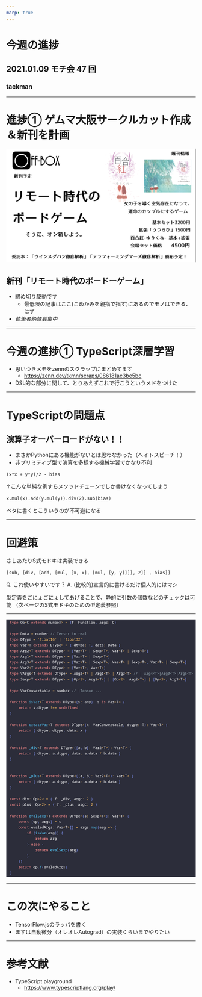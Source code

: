 ```yaml
---
marp: true
---
```


# 今週の進捗

## 2021.01.09 モチ会 47 回

### tackman

---

# 進捗① ゲムマ大阪サークルカット作成＆新刊を計画

![width:450px](circlecut.png)

## 新刊「リモート時代のボードーゲーム」

- 締め切り駆動です
  - 最低限の記事はここ(こめかみを親指で指す)にあるのでモノはできる、はず
- *執筆者絶賛募集中*

---

# 今週の進捗① TypeScript深層学習

- 思いつきメモをzennのスクラップにまとめてます
  - https://zenn.dev/tkmn/scraps/086181ac3be5bc
- DSL的な部分に関して、とりあえずこれで行こうというメドをつけた

---

# TypeScriptの問題点

## 演算子オーバーロードがない！！

- まさかPythonにある機能がないとは思わなかった（ヘイトスピーチ！）
- 非プリミティブ型で演算を多様する機械学習でかなり不利

```
(x*x + y*y)/2 - bias
```

↑こんな単純な例すらメソッドチェーンでしか書けなくなってしまう

```
x.mul(x).add(y.mul(y)).div(2).sub(bias)
```

ベタに書くとこういうのが不可避になる

---

# 回避策

さしあたりS式モドキは実装できる

```
[sub, [div, [add, [mul, [x, x], [mul, [y, y]]]], 2]] , bias]]
```

Q. これ使いやすいです？
A. (比較的)宣言的に書けるだけ個人的にはマシ

型定義をごにょごにょしてあげることで、静的に引数の個数などのチェックは可能
（次ページのS式モドキのための型定義参照）

---

![height:800px](sexp.png)

---

# この次にやること

- TensorFlow.jsのラッパを書く
- まずは自動微分（オレオレAutograd）の実装くらいまでやりたい

---

# 参考文献

- TypeScript playground
  - https://www.typescriptlang.org/play/